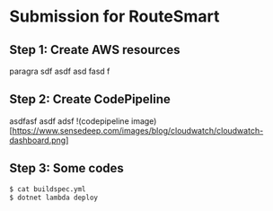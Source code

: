 # Submission for RouteSmart

## Step 1: Create AWS resources
paragra
sdf
asdf
asd
fasd
f

## Step 2: Create CodePipeline
asdfasf
asdf
adsf
!(codepipeline image)[https://www.sensedeep.com/images/blog/cloudwatch/cloudwatch-dashboard.png]

## Step 3: Some codes
```sh
$ cat buildspec.yml
$ dotnet lambda deploy
```
